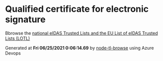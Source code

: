 # Qualified certificate for electronic signature 
 Bbrowse the [national eIDAS Trusted Lists and the EU List of eIDAS Trusted Lists (LOTL)](https://webgate.ec.europa.eu/tl-browser/#/) 
 
 
Generated at **Fri 06/25/2021  0:06:14.69** by [node-tl-browse](https://github.com/ymedlop/node-tl-browser) using Azure Devops 
